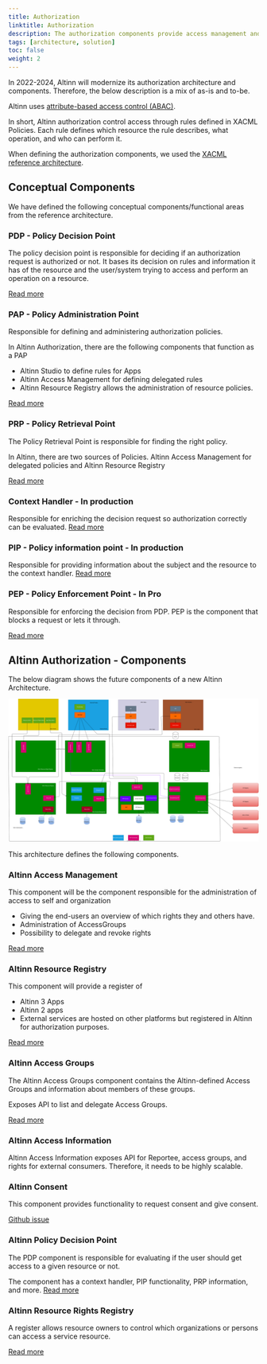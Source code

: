 ```yaml
---
title: Authorization
linktitle: Authorization
description: The authorization components provide access management and control functionality for Altinn Apps, Altinn Platform, and other consumers.
tags: [architecture, solution]
toc: false
weight: 2
---
```


In 2022-2024, Altinn will modernize its authorization architecture and components. Therefore, the below description is a mix of as-is and to-be.

Altinn uses [attribute-based access control (ABAC)](https://en.wikipedia.org/wiki/Attribute-based_access_control).

In short, Altinn authorization control access through rules defined in XACML Policies. Each rule defines which resource the rule describes, what operation, and who can perform it.

When defining the authorization components, we used the [XACML reference architecture](https://en.wikipedia.org/wiki/XACML).

## Conceptual Components

We have defined the following conceptual components/functional areas from the reference architecture.

### PDP - Policy Decision Point

The policy decision point is responsible for deciding if an authorization request
is authorized or not. It bases its decision on rules and information it has of the resource and the user/system
trying to access and perform an operation on a resource.

[Read more](pdp)

### PAP - Policy Administration Point

Responsible for defining and administering authorization policies.

In Altinn Authorization, there are the following components that function as a PAP

- Altinn Studio to define rules for Apps
- Altinn Access Management for defining delegated rules
- Altinn Resource Registry allows the administration of resource policies.

[Read more](pap)

### PRP - Policy Retrieval Point

The Policy Retrieval Point is responsible for finding the right policy.

In Altinn, there are two sources of Policies. Altinn Access Management for delegated policies
and Altinn Resource Registry  

[Read more](prp)

### Context Handler - In production

Responsible for enriching the decision request so authorization correctly can be evaluated. [Read more](contexthandler)

### PIP - Policy information point - In production

Responsible for providing information about the subject and the resource to the context handler. [Read more](pip)

### PEP - Policy Enforcement Point - In Pro

Responsible for enforcing the decision from PDP. PEP is the component that blocks a request or lets it through.

[Read more](pep)

## Altinn Authorization - Components

The below diagram shows the future components of a new Altinn Architecture.

![Future solution Altinn Authorization](authorization_solution_components_future.drawio.svg "Future solution Altinn Authorization")

This architecture defines the following components.

### Altinn Access Management

This component will be the component responsible for the administration of access to self and organization

- Giving the end-users an overview of which rights they and others have.
- Administration of AccessGroups
- Possibility to delegate and revoke rights

[Read more](accessmanagement)

### Altinn Resource Registry

This component will provide a register of

- Altinn 3 Apps
- Altinn 2 apps
- External services are hosted on other platforms but registered in Altinn for authorization purposes.

[Read more](resourceregistry)

### Altinn Access Groups

The Altinn Access Groups component contains the Altinn-defined Access Groups and information about members of these groups.

Exposes API to list and delegate Access Groups.

[Read more](accessgroups)

### Altinn Access Information

Altinn Access Information exposes API for Reportee, access groups, and rights for external consumers. Therefore, it needs to be highly scalable. 

### Altinn Consent

This component provides functionality to request consent and give consent. 

[Github issue](https://github.com/Altinn/altinn-authorization/issues/22)

### Altinn Policy Decision Point

The PDP component is responsible for evaluating if the user should get access to a given resource or not.

The component has a context handler, PIP functionality, PRP information, and more.
[Read more](pdp)

### Altinn Resource Rights Registry

A register allows resource owners to control which organizations or persons can access a service resource.

[Read more](rrr)